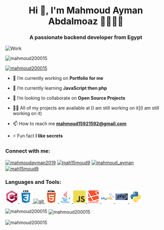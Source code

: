 <h1 align="center">Hi 👋, I'm Mahmoud Ayman Abdalmoaz 💪🏼💪🏼</h1>
<h3 align="center">A passionate backend developer from Egypt</h3>
<img src="https://www.imaginarycloud.com/blog/content/images/2021/01/backenddeveloper-1.jpeg" alt="Work">

<p align="left"> <img src="https://komarev.com/ghpvc/?username=mahmoud200015&label=Profile%20views&color=0e75b6&style=flat" alt="mahmoud200015" /> </p>

<p align="left"> <a href="https://github.com/ryo-ma/github-profile-trophy"><img src="https://github-profile-trophy.vercel.app/?username=mahmoud200015" alt="mahmoud200015" /></a> </p>

- 🔭 I’m currently working on **Portfolio for me**

- 🌱 I’m currently learning **JavaScript then php**

- 👯 I’m looking to collaborate on **Open Source Projects**

- 👨‍💻 All of my projects are available at [I am still working on it](I am still working on it)

- 📫 How to reach me **mahmoud15921592@gmail.com**

- ⚡ Fun fact **I like secrets**

<h3 align="left">Connect with me:</h3>
<p align="left">
<a href="https://linkedin.com/in/mahmoudayman2019" target="blank"><img align="center" src="https://raw.githubusercontent.com/rahuldkjain/github-profile-readme-generator/master/src/images/icons/Social/linked-in-alt.svg" alt="mahmoudayman2019" height="30" width="40" /></a>
<a href="https://fb.com/mah15moud9" target="blank"><img align="center" src="https://raw.githubusercontent.com/rahuldkjain/github-profile-readme-generator/master/src/images/icons/Social/facebook.svg" alt="mah15moud9" height="30" width="40" /></a>
<a href="https://www.hackerrank.com/mahmoud_ayman" target="blank"><img align="center" src="https://raw.githubusercontent.com/rahuldkjain/github-profile-readme-generator/master/src/images/icons/Social/hackerrank.svg" alt="mahmoud_ayman" height="30" width="40" /></a>
<a href="https://www.leetcode.com/mah15moud9" target="blank"><img align="center" src="https://raw.githubusercontent.com/rahuldkjain/github-profile-readme-generator/master/src/images/icons/Social/leet-code.svg" alt="mah15moud9" height="30" width="40" /></a>
</p>

<h3 align="left">Languages and Tools:</h3>
<p align="left"> <a href="https://www.w3schools.com/cpp/" target="_blank" rel="noreferrer"> <img src="https://raw.githubusercontent.com/devicons/devicon/master/icons/cplusplus/cplusplus-original.svg" alt="cplusplus" width="40" height="40"/> </a> <a href="https://www.w3schools.com/css/" target="_blank" rel="noreferrer"> <img src="https://raw.githubusercontent.com/devicons/devicon/master/icons/css3/css3-original-wordmark.svg" alt="css3" width="40" height="40"/> </a> <a href="https://git-scm.com/" target="_blank" rel="noreferrer"> <img src="https://www.vectorlogo.zone/logos/git-scm/git-scm-icon.svg" alt="git" width="40" height="40"/> </a> <a href="https://www.w3.org/html/" target="_blank" rel="noreferrer"> <img src="https://raw.githubusercontent.com/devicons/devicon/master/icons/html5/html5-original-wordmark.svg" alt="html5" width="40" height="40"/> </a> <a href="https://www.java.com" target="_blank" rel="noreferrer"> <img src="https://raw.githubusercontent.com/devicons/devicon/master/icons/java/java-original.svg" alt="java" width="40" height="40"/> </a> <a href="https://developer.mozilla.org/en-US/docs/Web/JavaScript" target="_blank" rel="noreferrer"> <img src="https://raw.githubusercontent.com/devicons/devicon/master/icons/javascript/javascript-original.svg" alt="javascript" width="40" height="40"/> </a> <a href="https://laravel.com/" target="_blank" rel="noreferrer"> <img src="https://raw.githubusercontent.com/devicons/devicon/master/icons/laravel/laravel-plain-wordmark.svg" alt="laravel" width="40" height="40"/> </a> <a href="https://www.mysql.com/" target="_blank" rel="noreferrer"> <img src="https://raw.githubusercontent.com/devicons/devicon/master/icons/mysql/mysql-original-wordmark.svg" alt="mysql" width="40" height="40"/> </a> <a href="https://www.php.net" target="_blank" rel="noreferrer"> <img src="https://raw.githubusercontent.com/devicons/devicon/master/icons/php/php-original.svg" alt="php" width="40" height="40"/> </a> <a href="https://www.python.org" target="_blank" rel="noreferrer"> <img src="https://raw.githubusercontent.com/devicons/devicon/master/icons/python/python-original.svg" alt="python" width="40" height="40"/> </a> </p>

<p><img align="left" src="https://github-readme-stats.vercel.app/api/top-langs?username=mahmoud200015&show_icons=true&locale=en&layout=compact" alt="mahmoud200015" /></p>

<p>&nbsp;<img align="center" src="https://github-readme-stats.vercel.app/api?username=mahmoud200015&show_icons=true&locale=en" alt="mahmoud200015" /></p>

<p><img align="center" src="https://github-readme-streak-stats.herokuapp.com/?user=mahmoud200015&" alt="mahmoud200015" /></p>
